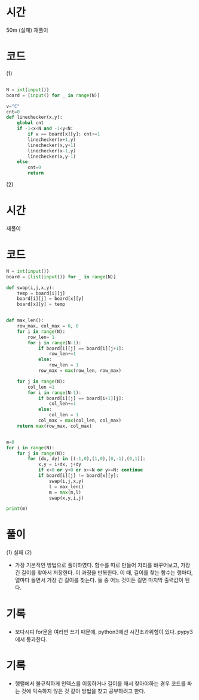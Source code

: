 
# 시간
50m (실패)
재풀이
# 코드
(1)
```python

N = int(input())
board = [input() for _ in range(N)]

v="C"
cnt=0
def linechecker(x,y):
    global cnt
    if -1<x<N and -1<y<N:    
        if v == board[x][y]: cnt+=1
        linechecker(x+1,y)
        linechecker(x,y+1)
        linechecker(x-1,y)
        linechecker(x,y-1)
    else:
        cnt=0
        return
```
(2)
# 시간
재풀이
# 코드
```python
N = int(input())
board = [list(input()) for _ in range(N)]

def swap(i,j,x,y):
    temp = board[i][j]
    board[i][j] = board[x][y]
    board[x][y] = temp


def max_len():
    row_max, col_max = 0, 0
    for i in range(N):
        row_len= 1
        for j in range(N-1):
            if board[i][j] == board[i][j+1]:
                row_len+=1
            else:
                row_len = 1
            row_max = max(row_len, row_max)

    for j in range(N):
        col_len =1
        for i in range(N-1):
            if board[i][j] == board[i+1][j]:
                col_len+=1
            else:
                col_len = 1
            col_max = max(col_len, col_max)
    return max(row_max, col_max)


m=0
for i in range(N):
    for j in range(N):
        for (dx, dy) in [(-1,0),(1,0),(0,-1),(0,1)]:
            x,y = i+dx, j+dy
            if x<0 or y<0 or x>=N or y>=N: continue
            if board[i][j] != board[x][y]:
                swap(i,j,x,y)
                l = max_len()
                m = max(m,l)
                swap(x,y,i,j)

print(m)
```
# 풀이
(1) 실패
(2)
- 가장 기본적인 방법으로 풀이하였다. 함수를 따로 만들어 자리를 바꾸어보고, 가장 긴 길이를 찾아서 저장한다. 이 과정을 반복한다.  이 때, 길이를 찾는 함수는 행마다, 열마다 돌면서 가장 긴 길이를 찾는다. 둘 중 어느 것이든 길면 마지막 출력값이 된다.

# 기록
- 보다시피 for문을 여러번 쓰기 때문에, python3에선 시간초과위험이 있다. pypy3에서 통과한다.


# 기록
- 행렬에서 불규칙하게 인덱스를 이동하거나 길이를 재서 찾아야하는 경우 코드를 짜는 것에 익숙하지 않은 것 같아 방법을 찾고 공부하려고 한다.
